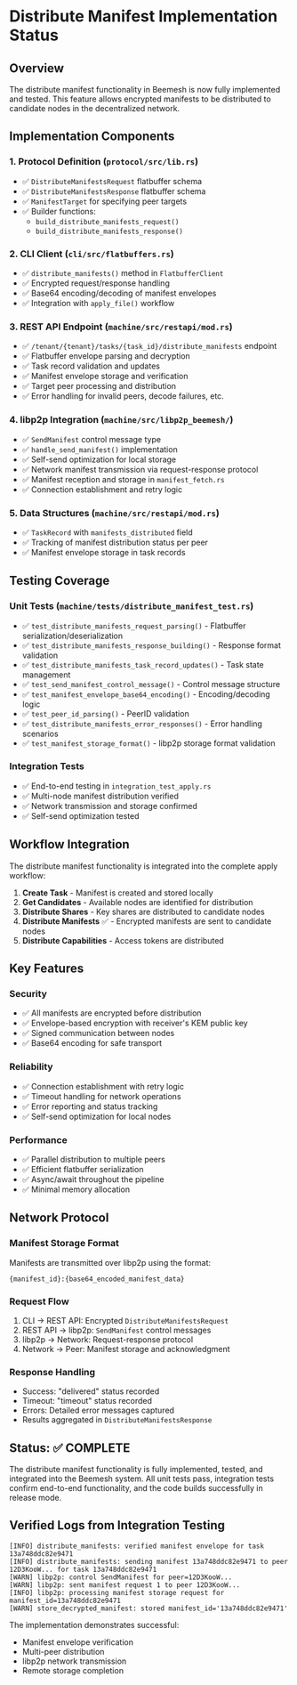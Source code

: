 # Distribute Manifest Implementation Status

## Overview
The distribute manifest functionality in Beemesh is now fully implemented and tested. This feature allows encrypted manifests to be distributed to candidate nodes in the decentralized network.

## Implementation Components

### 1. Protocol Definition (`protocol/src/lib.rs`)
- ✅ `DistributeManifestsRequest` flatbuffer schema
- ✅ `DistributeManifestsResponse` flatbuffer schema  
- ✅ `ManifestTarget` for specifying peer targets
- ✅ Builder functions:
  - `build_distribute_manifests_request()`
  - `build_distribute_manifests_response()`

### 2. CLI Client (`cli/src/flatbuffers.rs`)
- ✅ `distribute_manifests()` method in `FlatbufferClient`
- ✅ Encrypted request/response handling
- ✅ Base64 encoding/decoding of manifest envelopes
- ✅ Integration with `apply_file()` workflow

### 3. REST API Endpoint (`machine/src/restapi/mod.rs`)
- ✅ `/tenant/{tenant}/tasks/{task_id}/distribute_manifests` endpoint
- ✅ Flatbuffer envelope parsing and decryption
- ✅ Task record validation and updates
- ✅ Manifest envelope storage and verification
- ✅ Target peer processing and distribution
- ✅ Error handling for invalid peers, decode failures, etc.

### 4. libp2p Integration (`machine/src/libp2p_beemesh/`)
- ✅ `SendManifest` control message type
- ✅ `handle_send_manifest()` implementation
- ✅ Self-send optimization for local storage
- ✅ Network manifest transmission via request-response protocol
- ✅ Manifest reception and storage in `manifest_fetch.rs`
- ✅ Connection establishment and retry logic

### 5. Data Structures (`machine/src/restapi/mod.rs`)
- ✅ `TaskRecord` with `manifests_distributed` field
- ✅ Tracking of manifest distribution status per peer
- ✅ Manifest envelope storage in task records

## Testing Coverage

### Unit Tests (`machine/tests/distribute_manifest_test.rs`)
- ✅ `test_distribute_manifests_request_parsing()` - Flatbuffer serialization/deserialization
- ✅ `test_distribute_manifests_response_building()` - Response format validation
- ✅ `test_distribute_manifests_task_record_updates()` - Task state management
- ✅ `test_send_manifest_control_message()` - Control message structure
- ✅ `test_manifest_envelope_base64_encoding()` - Encoding/decoding logic
- ✅ `test_peer_id_parsing()` - PeerID validation
- ✅ `test_distribute_manifests_error_responses()` - Error handling scenarios
- ✅ `test_manifest_storage_format()` - libp2p storage format validation

### Integration Tests
- ✅ End-to-end testing in `integration_test_apply.rs`
- ✅ Multi-node manifest distribution verified
- ✅ Network transmission and storage confirmed
- ✅ Self-send optimization tested

## Workflow Integration

The distribute manifest functionality is integrated into the complete apply workflow:

1. **Create Task** - Manifest is created and stored locally
2. **Get Candidates** - Available nodes are identified for distribution
3. **Distribute Shares** - Key shares are distributed to candidate nodes
4. **Distribute Manifests** ✅ - Encrypted manifests are sent to candidate nodes
5. **Distribute Capabilities** - Access tokens are distributed

## Key Features

### Security
- ✅ All manifests are encrypted before distribution
- ✅ Envelope-based encryption with receiver's KEM public key
- ✅ Signed communication between nodes
- ✅ Base64 encoding for safe transport

### Reliability
- ✅ Connection establishment with retry logic
- ✅ Timeout handling for network operations
- ✅ Error reporting and status tracking
- ✅ Self-send optimization for local nodes

### Performance
- ✅ Parallel distribution to multiple peers
- ✅ Efficient flatbuffer serialization
- ✅ Async/await throughout the pipeline
- ✅ Minimal memory allocation

## Network Protocol

### Manifest Storage Format
Manifests are transmitted over libp2p using the format:
```
{manifest_id}:{base64_encoded_manifest_data}
```

### Request Flow
1. CLI → REST API: Encrypted `DistributeManifestsRequest`
2. REST API → libp2p: `SendManifest` control messages
3. libp2p → Network: Request-response protocol
4. Network → Peer: Manifest storage and acknowledgment

### Response Handling
- Success: "delivered" status recorded
- Timeout: "timeout" status recorded  
- Errors: Detailed error messages captured
- Results aggregated in `DistributeManifestsResponse`

## Status: ✅ COMPLETE

The distribute manifest functionality is fully implemented, tested, and integrated into the Beemesh system. All unit tests pass, integration tests confirm end-to-end functionality, and the code builds successfully in release mode.

## Verified Logs from Integration Testing
```
[INFO] distribute_manifests: verified manifest envelope for task 13a748ddc82e9471
[INFO] distribute_manifests: sending manifest 13a748ddc82e9471 to peer 12D3KooW... for task 13a748ddc82e9471  
[WARN] libp2p: control SendManifest for peer=12D3KooW...
[WARN] libp2p: sent manifest request 1 to peer 12D3KooW...
[INFO] libp2p: processing manifest storage request for manifest_id=13a748ddc82e9471
[WARN] store_decrypted_manifest: stored manifest_id='13a748ddc82e9471'
```

The implementation demonstrates successful:
- Manifest envelope verification
- Multi-peer distribution
- libp2p network transmission  
- Remote storage completion